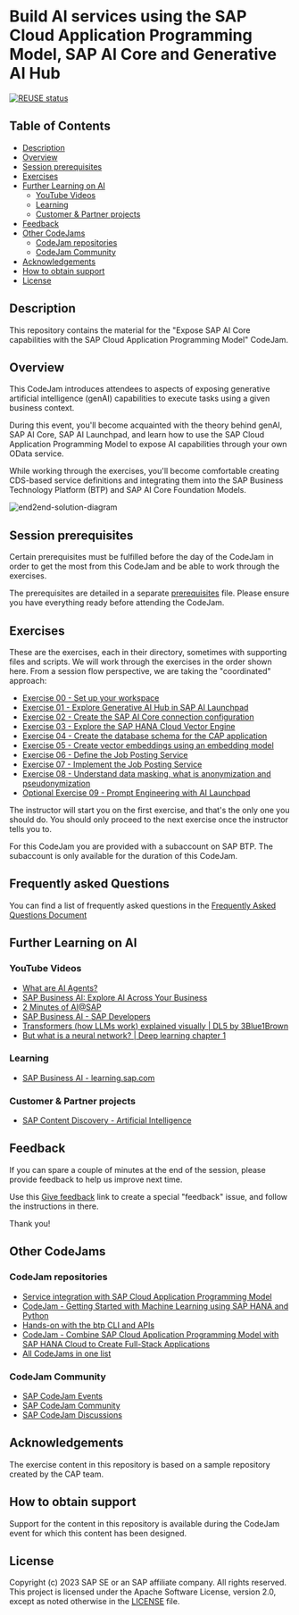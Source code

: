 # Build AI services using the SAP Cloud Application Programming Model, SAP AI Core and Generative AI Hub

[![REUSE status](https://api.reuse.software/badge/github.com/SAP-samples/codejam-cap-llm)](https://api.reuse.software/info/github.com/SAP-samples/codejam-cap-llm)

## Table of Contents

- [Description](#description)
- [Overview](#overview)
- [Session prerequisites](#session-prerequisites)
- [Exercises](#exercises)
- [Further Learning on AI](#further-learning-on-ai)
  - [YouTube Videos](#youtube-videos)
  - [Learning](#learning)
  - [Customer & Partner projects](#customer--partner-projects)
- [Feedback](#feedback)
- [Other CodeJams](#other-codejams)
  - [CodeJam repositories](#codejam-repositories)
  - [CodeJam Community](#codejam-community)
- [Acknowledgements](#acknowledgements)
- [How to obtain support](#how-to-obtain-support)
- [License](#license)

## Description

This repository contains the material for the "Expose SAP AI Core capabilities with the SAP Cloud Application Programming Model" CodeJam.

## Overview

This CodeJam introduces attendees to aspects of exposing generative artificial intelligence (genAI) capabilities to execute tasks using a given business context.

During this event, you'll become acquainted with the theory behind genAI, SAP AI Core, SAP AI Launchpad, and learn how to use the SAP Cloud Application Programming Model to expose AI capabilities through your own OData service.

While working through the exercises, you'll become comfortable creating CDS-based service definitions and integrating them into the SAP Business Technology Platform (BTP) and SAP AI Core Foundation Models.

![end2end-solution-diagram](/assets/End2End_Vector_Embedding_Solution_Diagram.png)

## Session prerequisites

Certain prerequisites must be fulfilled before the day of the CodeJam in order to get the most from this CodeJam and be able to work through the exercises.

The prerequisites are detailed in a separate [prerequisites](prerequisites.md) file. Please ensure you have everything ready before attending the CodeJam.

## Exercises

These are the exercises, each in their directory, sometimes with supporting files and scripts. We will work through the exercises in the order shown here. From a session flow perspective, we are taking the "coordinated" approach:

- [Exercise 00 - Set up your workspace](./exercises/00-set-up-workspace/README.md)
- [Exercise 01 - Explore Generative AI Hub in SAP AI Launchpad](./exercises/01-explore-genai-hub/README.md)
- [Exercise 02 - Create the SAP AI Core connection configuration](./exercises/02-create-connection-configuration/README.md)
- [Exercise 03 - Explore the SAP HANA Cloud Vector Engine](./exercises/03-explore-sap-hana-cloud-vector-engine/README.md)
- [Exercise 04 - Create the database schema for the CAP application](./exercises/04-define-db-schema/README.md)
- [Exercise 05 - Create vector embeddings using an embedding model](./exercises/05-create-vector-embeddings/README.md)
- [Exercise 06 - Define the Job Posting Service](./exercises/06-define-job-posting-service/README.md)
- [Exercise 07 - Implement the Job Posting Service](./exercises/07-implement-job-posting-service/README.md)
- [Exercise 08 - Understand data masking, what is anonymization and pseudonymization](./exercises/08-data-masking-and-anonymization/README.md)
- [Optional Exercise 09 - Prompt Engineering with AI Launchpad](./exercises/09-prompt-engineering-with-ai-launchpad/)

The instructor will start you on the first exercise, and that's the only one you should do. You should only proceed to the next exercise once the instructor tells you to.

For this CodeJam you are provided with a subaccount on SAP BTP. The subaccount is only available for the duration of this CodeJam.

## Frequently asked Questions

You can find a list of frequently asked questions in the [Frequently Asked Questions Document](./frequently-asked-questions.md)

## Further Learning on AI

### YouTube Videos
- [What are AI Agents?](https://www.youtube.com/watch?v=bWYA8S54T14)
- [SAP Business AI: Explore AI Across Your Business](https://youtube.com/playlist?list=PL3ZRUb1AKkpTarpiocxrL3JKnX8Da6YCB&si=Ck8wuB78GmbV3MUA)
- [2 Minutes of AI@SAP](https://youtube.com/playlist?list=PL6RpkC85SLQD3XOnWmm_sMC3_Ks_KWy3V&si=LxNeGj8zXCc46eR9)
- [SAP Business AI - SAP Developers](https://youtube.com/playlist?list=PL6RpkC85SLQCDxe58RfZaLCcPqcgwTIhj&si=DyZn64TF_oYyuOrY)
- [Transformers (how LLMs work) explained visually | DL5 by 3Blue1Brown](https://www.youtube.com/watch?v=wjZofJX0v4M)
- [But what is a neural network? | Deep learning chapter 1](https://www.youtube.com/watch?v=aircAruvnKk)

### Learning
- [SAP Business AI - learning.sap.com](https://learning.sap.com/search?query=SAP+Business+AI&page=1&access=free)

### Customer & Partner projects

- [SAP Content Discovery - Artificial Intelligence](https://content-discovery.int.sap/asset-explore/57a1f804-c7aa-454d-9bde-7eb67872f034/product-sub-categories_3937994e-19f8-4db9-901d-eb9db5b45c85?contentCategoryIds=CUSTOMER_REFERENCE&categoryItemIds=product-sub-categories_3937994e-19f8-4db9-901d-eb9db5b45c85)

## Feedback

If you can spare a couple of minutes at the end of the session, please provide feedback to help us improve next time.

Use this [Give feedback](https://github.com/SAP-samples/codejam-cap-llm/issues/new?assignees=&labels=feedback&template=session-feedback-template.md&title=Session%20Feedback) link to create a special "feedback" issue, and follow the instructions in there.

Thank you!

## Other CodeJams

### CodeJam repositories

- [Service integration with SAP Cloud Application Programming Model](https://github.com/SAP-samples/cap-service-integration-codejam)
- [CodeJam - Getting Started with Machine Learning using SAP HANA and Python](https://github.com/SAP-samples/hana-ml-py-codejam)
- [Hands-on with the btp CLI and APIs](https://github.com/SAP-samples/cloud-btp-cli-api-codejam)
- [CodeJam - Combine SAP Cloud Application Programming Model with SAP HANA Cloud to Create Full-Stack Applications](https://github.com/SAP-samples/cap-hana-exercises-codejam)
- [All CodeJams in one list](https://github.com/orgs/SAP-samples/repositories?language=&q=Codejam&sort=&type=all)

### CodeJam Community

- [SAP CodeJam Events](https://community.sap.com/t5/sap-codejam/eb-p/codejam-events)
- [SAP CodeJam Community](https://community.sap.com/t5/sap-codejam/gh-p/code-jam)
- [SAP CodeJam Discussions](https://community.sap.com/t5/sap-codejam-discussions/bd-p/code-jamforum-board)

## Acknowledgements

The exercise content in this repository is based on a sample repository created by the CAP team.

## How to obtain support

Support for the content in this repository is available during the CodeJam event for which this content has been designed.

## License

Copyright (c) 2023 SAP SE or an SAP affiliate company. All rights reserved. This project is licensed under the Apache Software License, version 2.0, except as noted otherwise in the [LICENSE](LICENSE) file.
